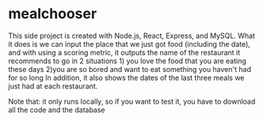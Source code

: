 # mealchooser


This side project is created with Node.js, React, Express, and MySQL. What it does is we can input the place that we just got food (including the date), and with using a scoring metric, it outputs the name of the restaurant it recommends to go in 2 situations 
          1) you love the food that you are eating these days
          2)you are so bored and want to eat something you haven't had for so long
In addition, it also shows the dates of the last three meals we just had at each restaurant.

Note that: it only runs locally, so if you want to test it, you have to download all the code and the database
